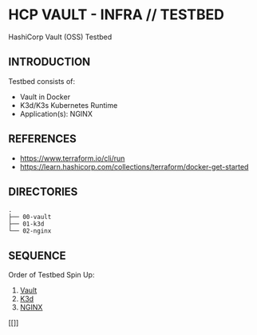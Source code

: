 # HCP VAULT - INFRA // TESTBED

HashiCorp Vault (OSS) Testbed

## INTRODUCTION

Testbed consists of:
- Vault in Docker
- K3d/K3s Kubernetes Runtime
- Application(s): NGINX

## REFERENCES

- https://www.terraform.io/cli/run
- https://learn.hashicorp.com/collections/terraform/docker-get-started

## DIRECTORIES

```
.
├── 00-vault
├── 01-k3d
└── 02-nginx
```

## SEQUENCE

Order of Testbed Spin Up:
1. [Vault](00-vault/)
2. [K3d](01-k3d/)
3. [NGINX](02-nginx/)


[[]]